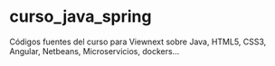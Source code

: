 # curso_java_spring
Códigos fuentes del curso para Viewnext sobre Java, HTML5, CSS3, Angular, Netbeans, Microservicios, dockers...
